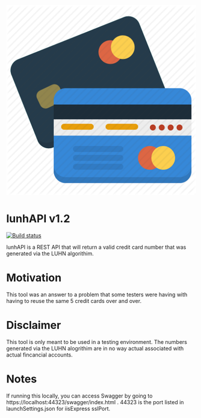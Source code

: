 # ![lunhAPI](luhnAPI/luhnAPI/media/Cards-512.png)

# lunhAPI v1.2

[![Build status](https://kj2w.visualstudio.com/Luhn%20Algorithim%20API/_apis/build/status/LuhnAPI-clone)](https://kj2w.visualstudio.com/Luhn%20Algorithim%20API/_build/latest?definitionId=8)

lunhAPI is a REST API that will return a valid credit card number that was generated via the LUHN algorithim.  

# Motivation

This tool was an answer to a problem that some testers were having with having to reuse the same 5 credit cards over and over.  

# Disclaimer

This tool is only meant to be used in a testing environment.  The numbers generated via the LUHN alogrithim are in no way actual associated with actual fincancial accounts.  

# Notes
If running this locally, you can access Swagger by going to https://localhost:44323/swagger/index.html .  44323 is the port listed in launchSettings.json for iisExpress sslPort.
